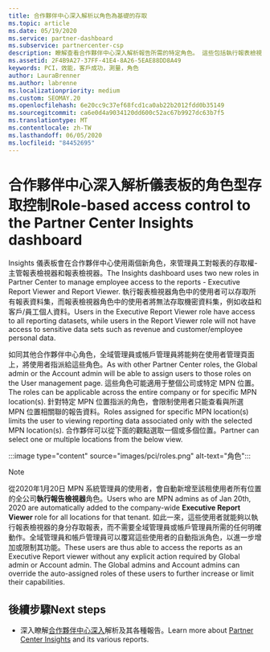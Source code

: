 ```yaml
---
title: 合作夥伴中心深入解析以角色為基礎的存取
ms.topic: article
ms.date: 05/19/2020
ms.service: partner-dashboard
ms.subservice: partnercenter-csp
description: 瞭解查看合作夥伴中心深入解析報告所需的特定角色。 這些包括執行報表檢視器和報表檢視器的角色。
ms.assetid: 2F4B9A27-37FF-41E4-8A26-5EAE88DD8A49
keywords: PCI，效能，客戶成功，測量，角色
author: LauraBrenner
ms.author: labrenne
ms.localizationpriority: medium
ms.custom: SEOMAY.20
ms.openlocfilehash: 6e20cc9c37ef68fcd1ca0ab22b2012fdd0b35149
ms.sourcegitcommit: ca6e0d4a9034120dd600c52ac67b9927dc63b7f5
ms.translationtype: MT
ms.contentlocale: zh-TW
ms.lasthandoff: 06/05/2020
ms.locfileid: "84452695"
---
```

# <a name="role-based-access-control-to-the-partner-center-insights-dashboard"></a><span data-ttu-id="132c1-105">合作夥伴中心深入解析儀表板的角色型存取控制</span><span class="sxs-lookup"><span data-stu-id="132c1-105">Role-based access control to the Partner Center Insights dashboard</span></span>

<span data-ttu-id="132c1-106">Insights 儀表板會在合作夥伴中心使用兩個新角色，來管理員工對報表的存取權-主管報表檢視器和報表檢視器。</span><span class="sxs-lookup"><span data-stu-id="132c1-106">The Insights dashboard uses two new roles in Partner Center to manage employee access to the reports - Executive Report Viewer and Report Viewer.</span></span>  <span data-ttu-id="132c1-107">執行報表檢視器角色中的使用者可以存取所有報表資料集，而報表檢視器角色中的使用者將無法存取機密資料集，例如收益和客戶/員工個人資料。</span><span class="sxs-lookup"><span data-stu-id="132c1-107">Users in the Executive Report Viewer role have access to all reporting datasets, while users in the Report Viewer role will not have access to sensitive data sets such as revenue and customer/employee personal data.</span></span>  

<span data-ttu-id="132c1-108">如同其他合作夥伴中心角色，全域管理員或帳戶管理員將能夠在使用者管理頁面上，將使用者指派給這些角色。</span><span class="sxs-lookup"><span data-stu-id="132c1-108">As with other Partner Center roles, the Global admin or the Account admin will be able to assign users to those roles on the User management page.</span></span> <span data-ttu-id="132c1-109">這些角色可能適用于整個公司或特定 MPN 位置。</span><span class="sxs-lookup"><span data-stu-id="132c1-109">The roles can be applicable across the entire company or for specific MPN location(s).</span></span> <span data-ttu-id="132c1-110">針對特定 MPN 位置指派的角色，會限制使用者只能查看與所選 MPN 位置相關聯的報告資料。</span><span class="sxs-lookup"><span data-stu-id="132c1-110">Roles assigned for specific MPN location(s) limits the user to viewing reporting data associated only with the selected MPN location(s).</span></span> <span data-ttu-id="132c1-111">合作夥伴可以從下面的觀點選取一個或多個位置。</span><span class="sxs-lookup"><span data-stu-id="132c1-111">Partner can select one or multiple locations from the below view.</span></span>

:::image type="content" source="images/pci/roles.png" alt-text="角色":::

>[!Note]
> <span data-ttu-id="132c1-113">從2020年1月20日 MPN 系統管理員的使用者，會自動新增至該租使用者所有位置的全公司**執行報告檢視器**角色。</span><span class="sxs-lookup"><span data-stu-id="132c1-113">Users who are MPN admins as of Jan 20th, 2020 are automatically added to the company-wide **Executive Report Viewer** role for all locations for that tenant.</span></span> <span data-ttu-id="132c1-114">如此一來，這些使用者就能夠以執行報表檢視器的身分存取報表，而不需要全域管理員或帳戶管理員所需的任何明確動作。全域管理員和帳戶管理員可以覆寫這些使用者的自動指派角色，以進一步增加或限制其功能。</span><span class="sxs-lookup"><span data-stu-id="132c1-114">These users are thus able to access the reports as an Executive Report viewer without any explicit action required by Global admin or Account admin. The Global admins and Account admins can override the auto-assigned roles of these users to further increase or limit their capabilities.</span></span>

## <a name="next-steps"></a><span data-ttu-id="132c1-115">後續步驟</span><span class="sxs-lookup"><span data-stu-id="132c1-115">Next steps</span></span>

- <span data-ttu-id="132c1-116">深入瞭解[合作夥伴中心深入](partner-center-insights.md)解析及其各種報告。</span><span class="sxs-lookup"><span data-stu-id="132c1-116">Learn more about [Partner Center Insights](partner-center-insights.md) and its various reports.</span></span>
